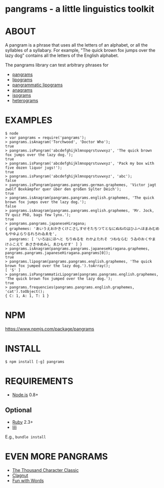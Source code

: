 # pangrams - a little linguistics toolkit

# ABOUT

A pangram is a phrase that uses all the letters of an alphabet, or all the syllables of a syllabary. For example, "The quick brown fox jumps over the lazy dog" contains all the letters of the English alphabet.

The pangrams library can test arbitrary phrases for

* [pangrams](https://en.wikipedia.org/wiki/Pangram)
* [lipograms](https://en.wikipedia.org/wiki/Lipogram)
* [pangrammatic lipograms](https://en.wikipedia.org/wiki/Lipogram#Pangrammatic_lipogram)
* [anagrams](https://en.wikipedia.org/wiki/Anagram)
* [isograms](https://en.wikipedia.org/wiki/Isogram)
* [heterograms](https://en.wikipedia.org/wiki/Heterogram_%28literature%29)

# EXAMPLES

```
$ node
> var pangrams = require('pangrams');
> pangrams.isAnagram('Torchwood', 'Doctor Who');
true
> pangrams.isPangram('abcdefghijklmnopqrstuvwxyz', 'The quick brown fox jumps over the lazy dog.');
true
> pangrams.isPangram('abcdefghijklmnopqrstuvwxyz', 'Pack my box with five dozen liquor jugs!');
true
> pangrams.isPangram('abcdefghijklmnopqrstuvwxyz', 'abc');
false
> pangrams.isPangram(pangrams.pangrams.german.graphemes, 'Victor jagt zwölf Boxkämpfer quer über den großen Sylter Deich');
true
> pangrams.isAnagram(pangrams.pangrams.english.graphemes, 'The quick brown fox jumps over the lazy dog.');
false
> pangrams.isAnagram(pangrams.pangrams.english.graphemes, 'Mr. Jock, TV quiz PhD, bags few lynx.');
true
> pangrams.pangrams.japaneseHiragana;
{ graphemes: 'あいうえおかきくけこさしすせそたちつてとなにぬねのはひふへほまみむめもやゆよらりるれろわゐゑを',
  pangrams: [ 'いろはにほへと ちりぬるを わかよたれそ つねならむ うゐのおくやま けふこえて あさきゆめみし ゑひもせす' ] }
> pangrams.isAnagram(pangrams.pangrams.japaneseHiragana.graphemes, pangrams.pangrams.japaneseHiragana.pangrams[0]);
true
> pangrams.lipogram(pangrams.pangrams.english.graphemes, 'The quick brown fox jumped over the lazy dog.').toArray();
[ 'S' ]
> pangrams.isPangrammaticLipogram(pangrams.pangrams.english.graphemes, 'The quick brown fox jumped over the lazy dog.');
true
> pangrams.frequencies(pangrams.pangrams.english.graphemes, 'cat').toObject();
{ C: 1, A: 1, T: 1 }
```

# NPM

https://www.npmjs.com/package/pangrams

# INSTALL

```
$ npm install [-g] pangrams
```

# REQUIREMENTS

* [Node.js](http://nodejs.org/) 0.8+

## Optional

* [Ruby](https://www.ruby-lang.org) 2.3+
* [lili](https://rubygems.org/gems/lili)

E.g., `bundle install`

# EVEN MORE PANGRAMS

* [The Thousand Character Classic](https://en.wikipedia.org/wiki/Thousand_Character_Classic)
* [Clagnut](http://clagnut.com/blog/2380/)
* [Fun with Words](http://www.fun-with-words.com/pang_example.html)
